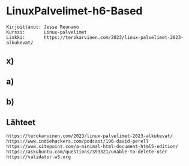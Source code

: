 # LinuxPalvelimet-h6-Based
    Kirjoittanut: Jesse Reunamo
    Kurssi:       Linux-palvelimet
    Linkki:       https://terokarvinen.com/2023/linux-palvelimet-2023-alkukevat/

## x) 

## a) 

## b) 

## Lähteet

    https://terokarvinen.com/2023/linux-palvelimet-2023-alkukevat/
    https://www.indiehackers.com/podcast/196-david-perell
    https://www.sitepoint.com/a-minimal-html-document-html5-edition/
    https://askubuntu.com/questions/393321/unable-to-delete-user
    https://validator.w3.org
